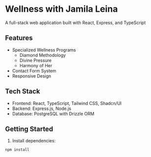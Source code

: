 # Wellness with Jamila Leina

A full-stack web application built with React, Express, and TypeScript

## Features

- Specialized Wellness Programs
  - Diamond Methodology
  - Divine Pressure
  - Harmony of Her
- Contact Form System
- Responsive Design

## Tech Stack

- Frontend: React, TypeScript, Tailwind CSS, Shadcn/UI
- Backend: Express.js, Node.js
- Database: PostgreSQL with Drizzle ORM

## Getting Started

1. Install dependencies:
```bash
npm install
